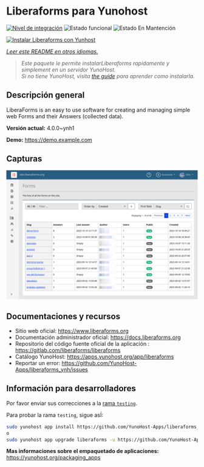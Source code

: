 <!--
Este archivo README esta generado automaticamente<https://github.com/YunoHost/apps/tree/master/tools/readme_generator>
No se debe editar a mano.
-->

# Liberaforms para Yunohost

[![Nivel de integración](https://apps.yunohost.org/badge/integration/liberaforms)](https://ci-apps.yunohost.org/ci/apps/liberaforms/)
![Estado funcional](https://apps.yunohost.org/badge/state/liberaforms)
![Estado En Mantención](https://apps.yunohost.org/badge/maintained/liberaforms)

[![Instalar Liberaforms con Yunhost](https://install-app.yunohost.org/install-with-yunohost.svg)](https://install-app.yunohost.org/?app=liberaforms)

*[Leer este README en otros idiomas.](./ALL_README.md)*

> *Este paquete le permite instalarLiberaforms rapidamente y simplement en un servidor YunoHost.*  
> *Si no tiene YunoHost, visita [the guide](https://yunohost.org/install) para aprender como instalarla.*

## Descripción general

LiberaForms is an easy to use software for creating and managing simple web Forms and
their Answers (collected data).

**Versión actual:** 4.0.0~ynh1

**Demo:** <https://demo.example.com>

## Capturas

![Captura de Liberaforms](./doc/screenshots/screenshot.png)

## Documentaciones y recursos

- Sitio web oficial: <https://www.liberaforms.org>
- Documentación administrador oficial: <https://docs.liberaforms.org>
- Repositorio del código fuente oficial de la aplicación : <https://gitlab.com/liberaforms/liberaforms>
- Catálogo YunoHost: <https://apps.yunohost.org/app/liberaforms>
- Reportar un error: <https://github.com/YunoHost-Apps/liberaforms_ynh/issues>

## Información para desarrolladores

Por favor enviar sus correcciones a la [rama `testing`](https://github.com/YunoHost-Apps/liberaforms_ynh/tree/testing).

Para probar la rama `testing`, sigue asÍ:

```bash
sudo yunohost app install https://github.com/YunoHost-Apps/liberaforms_ynh/tree/testing --debug
o
sudo yunohost app upgrade liberaforms -u https://github.com/YunoHost-Apps/liberaforms_ynh/tree/testing --debug
```

**Mas informaciones sobre el empaquetado de aplicaciones:** <https://yunohost.org/packaging_apps>
